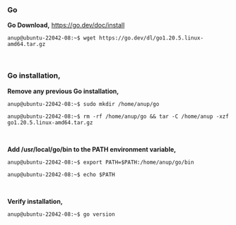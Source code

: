 ### Go

**Go Download,** https://go.dev/doc/install

`anup@ubuntu-22042-08:~$ wget https://go.dev/dl/go1.20.5.linux-amd64.tar.gz`

<br>

### Go installation,

**Remove any previous Go installation,**

`anup@ubuntu-22042-08:~$ sudo mkdir /home/anup/go`

`anup@ubuntu-22042-08:~$ rm -rf /home/anup/go && tar -C /home/anup -xzf go1.20.5.linux-amd64.tar.gz`

<br>

**Add /usr/local/go/bin to the PATH environment variable,**

`anup@ubuntu-22042-08:~$ export PATH=$PATH:/home/anup/go/bin`

`anup@ubuntu-22042-08:~$ echo $PATH`

<br>

**Verify installation,**

`anup@ubuntu-22042-08:~$ go version`

<br>
